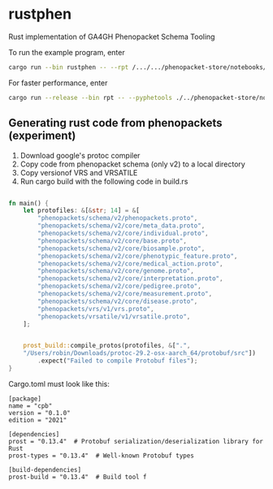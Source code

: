 # rustphen
Rust implementation of GA4GH Phenopacket Schema Tooling


To run the example program, enter
```bash
cargo run --bin rustphen -- --rpt /.../.../phenopacket-store/notebooks/CD28/input/CD28_IMD123_individuals.xlsx --json /.../.../hp.json 
```
For faster performance, enter
```bash
cargo run --release --bin rpt -- --pyphetools ./../phenopacket-store/notebooks/CD28/input/CD28_IMD123_individuals.xlsx --json ./../../data/hpo/hp.json 
```

## Generating rust code from phenopackets (experiment)

1. Download google's protoc compiler
2. Copy code from phenopacket schema (only v2) to a local directory
3. Copy versionof VRS and VRSATILE
4. Run cargo build with the following code in build.rs

```rust

fn main() {
    let protofiles: &[&str; 14] = &[
        "phenopackets/schema/v2/phenopackets.proto",
        "phenopackets/schema/v2/core/meta_data.proto",
        "phenopackets/schema/v2/core/individual.proto",
        "phenopackets/schema/v2/core/base.proto",
        "phenopackets/schema/v2/core/biosample.proto",
        "phenopackets/schema/v2/core/phenotypic_feature.proto",
        "phenopackets/schema/v2/core/medical_action.proto",
        "phenopackets/schema/v2/core/genome.proto",
        "phenopackets/schema/v2/core/interpretation.proto",
        "phenopackets/schema/v2/core/pedigree.proto",
        "phenopackets/schema/v2/core/measurement.proto",
        "phenopackets/schema/v2/core/disease.proto",
        "phenopackets/vrs/v1/vrs.proto",
        "phenopackets/vrsatile/v1/vrsatile.proto",
    ];


    prost_build::compile_protos(protofiles, &[".",
    "/Users/robin/Downloads/protoc-29.2-osx-aarch_64/protobuf/src"])
        .expect("Failed to compile Protobuf files");
}
```

Cargo.toml must look like this:
```
[package]
name = "cpb"
version = "0.1.0"
edition = "2021"

[dependencies]
prost = "0.13.4"  # Protobuf serialization/deserialization library for Rust
prost-types = "0.13.4"  # Well-known Protobuf types

[build-dependencies]
prost-build = "0.13.4"  # Build tool f
```